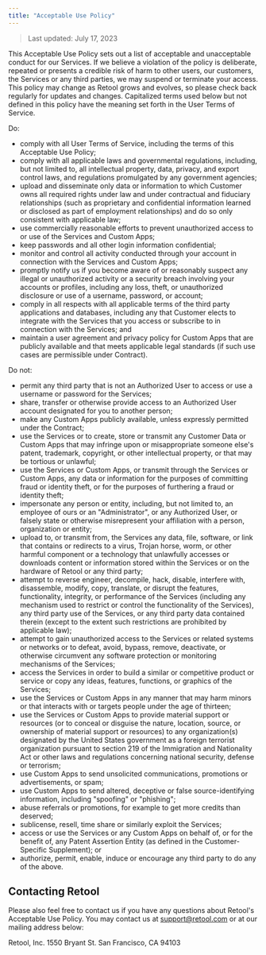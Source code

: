 ```yaml
---
title: "Acceptable Use Policy"
---
```


>
> Last updated: July 17, 2023

This Acceptable Use Policy sets out a list of acceptable and unacceptable conduct for our Services. If we believe a violation of the policy is deliberate, repeated or presents a credible risk of harm to other users, our customers, the Services or any third parties, we may suspend or terminate your access. This policy may change as Retool grows and evolves, so please check back regularly for updates and changes. Capitalized terms used below but not defined in this policy have the meaning set forth in the User Terms of Service.

Do:

* comply with all User Terms of Service, including the terms of this Acceptable Use Policy;
* comply with all applicable laws and governmental regulations, including, but not limited to, all intellectual property, data, privacy, and export control laws, and regulations promulgated by any government agencies;
* upload and disseminate only data or information to which Customer owns all required rights under law and under contractual and fiduciary relationships (such as proprietary and confidential information learned or disclosed as part of employment relationships) and do so only consistent with applicable law;
* use commercially reasonable efforts to prevent unauthorized access to or use of the Services and Custom Apps;
* keep passwords and all other login information confidential;
* monitor and control all activity conducted through your account in connection with the Services and Custom Apps;
* promptly notify us if you become aware of or reasonably suspect any illegal or unauthorized activity or a security breach involving your accounts or profiles, including any loss, theft, or unauthorized disclosure or use of a username, password, or account; 
* comply in all respects with all applicable terms of the third party applications and databases, including any that Customer elects to integrate with the Services that you access or subscribe to in connection with the Services; and
* maintain a user agreement and privacy policy for Custom Apps that are publicly available and that meets applicable legal standards (if such use cases are permissible under Contract).

Do not:
 * permit any third party that is not an Authorized User to access or use a username or password for the Services;
 * share, transfer or otherwise provide access to an Authorized User account designated for you to another person;
 * make any Custom Apps publicly available, unless expressly permitted under the Contract;
 * use the Services or to create, store or transmit any Customer Data or Custom Apps that may infringe upon or misappropriate someone else's patent, trademark, copyright, or other intellectual property, or that may be tortious or unlawful;
 * use the Services or Custom Apps, or transmit through the Services or Custom Apps, any data or information for the purposes of committing fraud or identity theft, or for the purposes of furthering a fraud or identity theft; 
 * impersonate any person or entity, including, but not limited to, an employee of ours or an "Administrator", or any Authorized User, or falsely state or otherwise misrepresent your affiliation with a person, organization or entity;
 * upload to, or transmit from, the Services any data, file, software, or link that contains or redirects to a virus, Trojan horse, worm, or other harmful component or a technology that unlawfully accesses or downloads content or information stored within the Services or on the hardware of Retool or any third party;
 * attempt to reverse engineer, decompile, hack, disable, interfere with, disassemble, modify, copy, translate, or disrupt the features, functionality, integrity, or performance of the Services (including any mechanism used to restrict or control the functionality of the Services), any third party use of the Services, or any third party data contained therein (except to the extent such restrictions are prohibited by applicable law);
 * attempt to gain unauthorized access to the Services or related systems or networks or to defeat, avoid, bypass, remove, deactivate, or otherwise circumvent any software protection or monitoring mechanisms of the Services;
 * access the Services in order to build a similar or competitive product or service or copy any ideas, features, functions, or graphics of the Services;
 * use the Services or Custom Apps in any manner that may harm minors or that interacts with or targets people under the age of thirteen;
 * use the Services or Custom Apps to provide material support or resources (or to conceal or disguise the nature, location, source, or ownership of material support or resources) to any organization(s) designated by the United States government as a foreign terrorist organization pursuant to section 219 of the Immigration and Nationality Act or other laws and regulations concerning national security, defense or terrorism;
 * use Custom Apps to send unsolicited communications, promotions or advertisements, or spam;
 * use Custom Apps to send altered, deceptive or false source-identifying information, including "spoofing" or "phishing";
 * abuse referrals or promotions, for example to get more credits than deserved;
 * sublicense, resell, time share or similarly exploit the Services;
 * access or use the Services or any Custom Apps on behalf of, or for the benefit of, any Patent Assertion Entity (as defined in the Customer-Specific Supplement); or
 * authorize, permit, enable, induce or encourage any third party to do any of the above.

## Contacting Retool

Please also feel free to contact us if you have any questions about Retool's Acceptable Use Policy. You may contact us at support@retool.com or at our mailing address below:

Retool, Inc.
1550 Bryant St.
San Francisco, CA 94103
